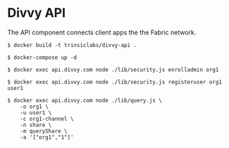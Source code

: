 # Divvy API

The API component connects client apps the the Fabric network.

```
$ docker build -t trinsiclabs/divvy-api .
```

```
$ docker-compose up -d
```

```
$ docker exec api.divvy.com node ./lib/security.js enrolladmin org1
```

```
$ docker exec api.divvy.com node ./lib/security.js registeruser org1 user1
```

```
$ docker exec api.divvy.com node ./lib/query.js \
    -o org1 \
    -u user1 \
    -c org1-channel \
    -n share \
    -m queryShare \
    -a '["org1","1"]'
```

